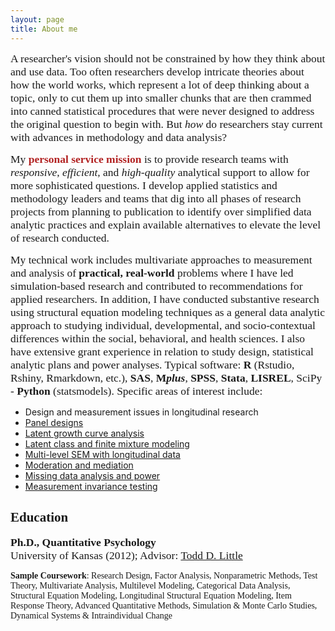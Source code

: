 ```yaml
---
layout: page
title: About me 
---
```


<span style="color:lightsteelblue4; font-family:Palatino; font-size:1.25em;"> A researcher's vision should not be constrained by how they think about and use data. Too often researchers develop intricate theories about how the world works, which represent a lot of deep thinking about a topic, only to cut them up into smaller chunks that are then crammed into canned statistical procedures that were never designed to address the original question to begin with. But *how* do researchers stay current with advances in methodology and data analysis?</span> 
  
<span style="color:lightsteelblue4; font-family:Palatino; font-size:1.25em;">My </span> <span style="color:firebrick; font-family:Palatino; font-size:1.25em;">**personal service mission** </span><span style="color:lightsteelblue4; font-family:Palatino; font-size:1.25em;"> is to provide research teams with *responsive*, *efficient*, and *high-quality* analytical support to allow for more sophisticated questions. I develop applied statistics and methodology leaders and teams that dig into all phases of research projects from planning to publication to identify over simplified data analytic practices and explain available alternatives to elevate the level of research conducted.</span> 
  
<span style="color:lightsteelblue4; font-family:Palatino; font-size:1.25em;">My technical work includes multivariate approaches to measurement and analysis of **practical, real-world** problems where I have led simulation-based research and contributed to recommendations for applied researchers. In addition, I have conducted substantive research using structural equation modeling techniques as a general data analytic approach to studying individual, developmental, and socio-contextual differences within the social, behavioral, and health sciences. I also have extensive grant experience in relation to study design, statistical analytic plans and power analyses. Typical software: **R** (Rstudio, Rshiny, Rmarkdown, etc.), **SAS**, **M*plus***, **SPSS**, **Stata**, **LISREL**, SciPy - **Python** (statsmodels). Specific areas of interest include: </span>    

* Design and measurement issues in longitudinal research 
* [Panel designs](https://www.quantpsy.org/pubs/little_preacher_selig_card_2007.pdf)
* [Latent growth curve analysis](https://quantpsy.org/pubs/preacher_2010.pdf)
* [Latent class and finite mixture modeling](https://www.statmodel.com/download/Masyn_2013.pdf)
* [Multi-level SEM with longitudinal data](https://www.guilford.com/books/Longitudinal-Structural-Equation-Modeling/Todd-Little/9781462510160)
* [Moderation and mediation](http://afhayes.com/introduction-to-mediation-moderation-and-conditional-process-analysis.html)
* [Missing data analysis and power](http://www.appliedmissingdata.com/)
* [Measurement invariance testing](http://www.joophox.net/publist/CecklistMeasInv.pdf)
  
## <span style="color:lightsteelblue4; font-family:Palatino;">Education</span> 
<span style="color:lightsteelblue4; font-family:Palatino; font-size:1.25em;">**Ph.D., Quantitative Psychology**             
University of Kansas (2012); Advisor: [Todd D. Little](https://scholar.google.com/citations?user=T-dKKGkAAAAJ&hl=en)</span> 

<span style="color:lightsteelblue4; font-family:Palatino;">**Sample Coursework**: Research Design, Factor Analysis, Nonparametric Methods, Test Theory, Multivariate Analysis, Multilevel Modeling, Categorical Data Analysis, Structural Equation Modeling, Longitudinal Structural Equation Modeling, Item Response Theory, Advanced Quantitative Methods, Simulation & Monte Carlo Studies, Dynamical Systems & Intraindividual Change </span>   
